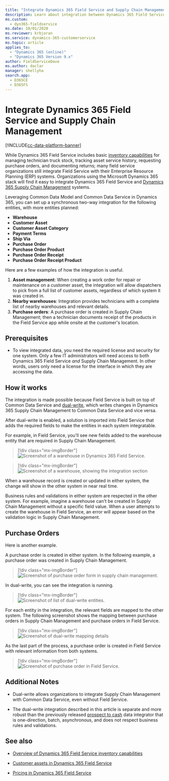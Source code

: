 ```yaml
---
title: "Integrate Dynamics 365 Field Service and Supply Chain Management | MicrosoftDocs"
description: Learn about integration between Dynamics 365 Field Service and Dynamics 365 Supply Chain Management.
ms.custom: 
  - dyn365-fieldservice
ms.date: 10/01/2020
ms.reviewer: krbjoran
ms.service: dynamics-365-customerservice
ms.topic: article
applies_to: 
  - "Dynamics 365 (online)"
  - "Dynamics 365 Version 9.x"
author: FieldServiceDave
ms.author: daclar
manager: shellyha
search.app: 
  - D365CE
  - D365FS
---
```


# Integrate Dynamics 365 Field Service and Supply Chain Management

[!INCLUDE[cc-data-platform-banner](../includes/cc-data-platform-banner.md)]

While Dynamics 365 Field Service includes basic [inventory capabilities](./inventory-purchasing-returns-overview.md) for managing technician truck stock, tracking asset service history, requesting purchase orders, and documenting returns; many field service organizations still integrate Field Service with their Enterprise Resource Planning (ERP) systems. Organizations using the Microsoft Dynamics 365 stack will find it easy to integrate Dynamics 365 Field Service and [Dynamics 365 Supply Chain Management](https://docs.microsoft.com/dynamics365/supply-chain/) systems. 

Leveraging Common Data Model and Common Data Service in Dynamics 365, you can set up a synchronous two-way integration for the following entities, with more entities planned: 

- **Warehouse**
- **Customer Asset**
- **Customer Asset Category**
- **Payment Terms**
- **Ship Via**
- **Purchase Order**
- **Purchase Order Product**
- **Purchase Order Receipt**
- **Purchase Order Receipt Product**

Here are a few examples of how the integration is useful.

1. **Asset management**: When creating a work order for repair or maintenance on a customer asset, the integration will allow dispatchers to pick from a full list of customer assets, regardless of which system it was created in.
2. **Nearby warehouses**: Integration provides technicians with a complete list of nearby warehouses and relevant details.
3. **Purchase orders**: A purchase order is created in Supply Chain Management; then a technician documents receipt of the products in the Field Service app while onsite at the customer's location. 

## Prerequisites

- To view integrated data, you need the required license and security for one system. Only a few IT administrators will need access to both Dynamics 365 Field Service *and* Supply Chain Management. In other words, users only need a license for the interface in which they are accessing the data.


## How it works

The integration is made possible because Field Service is built on top of Common Data Service and [dual-write](https://powerapps.microsoft.com/blog/announcing-dual-write-preview/), which writes changes in Dynamics 365 Supply Chain Management to Common Data Service and vice versa.

After dual-write is enabled, a solution is imported into Field Service that adds the required fields to make the entities in each system integratable. 

For example, in Field Service, you'll see new fields added to the warehouse entity that are required in Supply Chain Management.

> [!div class="mx-imgBorder"]
> ![Screenshot of a warehouse in Dynamics 365 Field Service.](./media/inventory-warehouse-supply-chain1.png)



> [!div class="mx-imgBorder"]
> ![Screenshot of a warehouse, showing the integration section](./media/inventory-warehouse-supply-chain2.png)

When a warehouse record is created or updated in either system, the change will show in the other system in near real time.

Business rules and validations in either system are respected in the other system. For example, imagine a warehouse can't be created in Supply Chain Management without a specific field value. When a user attempts to create the warehouse in Field Service, an error will appear based on the validation logic in Supply Chain Management.

## Purchase Orders

Here is another example.

A purchase order is created in either system. In the following example, a purchase order was created in Supply Chain Management.

> [!div class="mx-imgBorder"]
> ![Screenshot of purchase order form in supply chain management.](./media/scm-po-form.jpg)

In dual-write, you can see the integration is running.

> [!div class="mx-imgBorder"]
> ![Screenshot of list of dual-write entities.](./media/scm-dual-write-map-list.jpg)

For each entity in the integration, the relevant fields are mapped to the other system. The following screenshot shows the mapping between purchase orders in Supply Chain Management and purchase orders in Field Service.


> [!div class="mx-imgBorder"]
> ![Screenshot of dual-write mapping details](./media/scm-pomap-details.jpg)

As the last part of the process, a purchase order is created in Field Service with relevant information from both systems. 

> [!div class="mx-imgBorder"]
> ![Screenshot of purchase order in Field Service.](./media/scm-po-form-fs.jpg)

## Additional Notes

- Dual-write allows organizations to integrate Supply Chain Management with Common Data Service, even without Field Service. 

- The dual-write integration described in this article is separate and more robust than the previously released [prospect to cash](https://docs.microsoft.com/dynamics365/supply-chain/sales-marketing/prospect-to-cash) data integrator that is one-direction, batch, asynchronous, and does not respect business rules and validations. 

## See also

- [Overview of Dynamics 365 Field Service inventory capabilities](https://docs.microsoft.com/dynamics365/field-service/inventory-purchasing-returns-overview)

- [Customer assets in Dynamics 365 Field Service](https://docs.microsoft.com/dynamics365/field-service/configure-set-up-customer-assets)

- [Pricing in Dynamics 365 Field Service](https://docs.microsoft.com/dynamics365/field-service/create-price-list) 


